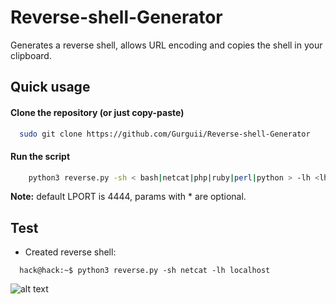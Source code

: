 # Reverse-shell-Generator
Generates a reverse shell, allows URL encoding and copies the shell in your clipboard. 
## Quick usage

#### Clone the repository (or just copy-paste)
```bash
  sudo git clone https://github.com/Gurguii/Reverse-shell-Generator
```
#### Run the script
```bash
    python3 reverse.py -sh < bash|netcat|php|ruby|perl|python > -lh <lhost> -lp* <lport> -enc*
```  
**Note:** default LPORT is 4444, params with * are optional.

## Test 
- Created reverse shell:
```bashi
  hack@hack:~$ python3 reverse.py -sh netcat -lh localhost
```
![alt text](https://media.giphy.com/media/2EHmBCMSL0fhbdAoF5/giphy.gif)
